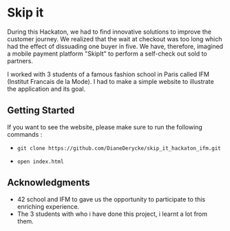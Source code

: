# Skip it

During this Hackaton, we had to find innovative solutions to improve the customer journey. We realized that the wait at checkout was too long which had the effect of dissuading one buyer in five. We have, therefore, imagined a mobile payment platform "SkipIt" to perform a self-check out sold to partners.

I worked with 3 students of a famous fashion school in Paris called IFM (Institut Francais de la Mode).
I had to make a simple website to illustrate the application and its goal.

## Getting Started

If you want to see the website, please make sure to run the following commands :

- `git clone https://github.com/DianeDerycke/skip_it_hackaton_ifm.git`

- `open index.html`

## Acknowledgments

- 42 school and IFM to gave us the opportunity to participate to this enriching experience.
- The 3 students with who i have done this project, i learnt a lot from them.
